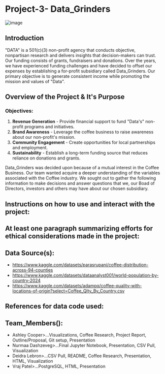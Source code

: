 # Project-3- Data_Grinders 

![image](https://github.com/user-attachments/assets/6967eefc-5254-4766-bba0-8a8b992fb5d4)

## Introduction
"DATA" is a 501(c)(3) non-profit agency that conducts objective, nonpartisan research and delivers insights that decision-makers can trust. Our funding consists of grants, fundraisers and donations. Over the years, we have experienced funding challenges and have decided to offset our expenses by establishing a for-profit subsidiary called Data_Grinders. Our primary objective is to generate consistent income while promoting the mission and values of "Data".  

## Overview of the Project & It's Purpose
### **Objectives:**
1. **Revenue Generation** - Provide financial support to fund "Data's" non-profit programs and initiatives.  
2. **Brand Awareness** - Leverage the coffee business to raise awareness about our non-profit's mission.  
3. **Community Engagement** - Create opportunities for local partnerships and employment.  
4. **Sustainability** - Establish a long-term funding source that reduces reliance on donations and grants.

Data_Grinders was decided upon because of a mutual interest in the Coffee Business. Our team wanted acquire a deeper understanding of the variables associated with the Coffee industry. We sought out to gather the following information to make decisions and answer questions that we, our Boad of Directors, investors and others may have about our chosen subsidiary.

## Instructions on how to use and interact with the project:

## At least one paragraph summarizing efforts for ethical considerations made in the project:

## Data Source(s):
- https://www.kaggle.com/datasets/parasrupani/coffee-distribution-across-94-counties
- https://www.kaggle.com/datasets/dataanalyst001/world-population-by-country-2024
- https://www.kaggle.com/datasets/adampq/coffee-quality-with-locations-of-origin?select=Coffee_Qlty_By_Country.csv

## References for data code used:
## Team_Members():
- Ashley Cooper>...Visualizations, Coffee Research, Project Report, Outline/Proposal, Git setup, Presentation
- Nurmaa Dashzeveg>...Final Jupyter Notebook, Presentation, CSV Pull, Visualization
- Deidra Lebron>...CSV Pull, README, Coffee Research, Presentation, HTML, Visualization
- Vraj Patel>...PostgreSQL, HTML, Presentation

